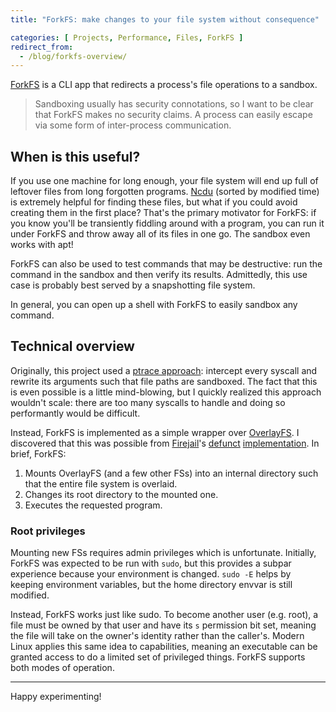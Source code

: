 ```yaml
---
title: "ForkFS: make changes to your file system without consequence"

categories: [ Projects, Performance, Files, ForkFS ]
redirect_from:
  - /blog/forkfs-overview/
---
```


[ForkFS](https://github.com/SUPERCILEX/forkfs) is a CLI app that redirects a process's file
operations to a sandbox.

> Sandboxing usually has security connotations, so I want to be clear that ForkFS makes no security
> claims. A process can easily escape via some form of inter-process communication.

## When is this useful?

If you use one machine for long enough, your file system will end up full of leftover files from
long forgotten programs. [Ncdu](https://dev.yorhel.nl/ncdu) (sorted by modified time) is extremely
helpful for finding these files, but what if you could avoid creating them in the first place?
That's the primary motivator for ForkFS: if you know you'll be transiently fiddling around with a
program, you can run it under ForkFS and throw away all of its files in one go. The sandbox even
works with apt!

ForkFS can also be used to test commands that may be destructive: run the command in the sandbox and
then verify its results. Admittedly, this use case is probably best served by a snapshotting file
system.

In general, you can open up a shell with ForkFS to easily sandbox any command.

## Technical overview

Originally, this project used a
[ptrace approach](https://www.alfonsobeato.net/c/modifying-system-call-arguments-with-ptrace/):
intercept every syscall and rewrite its arguments such that file paths are sandboxed. The fact that
this is even possible is a little mind-blowing, but I quickly realized this approach wouldn't scale:
there are too many syscalls to handle and doing so performantly would be difficult.

Instead, ForkFS is implemented as a simple wrapper over
[OverlayFS](https://docs.kernel.org/filesystems/overlayfs.html). I discovered that this was possible
from [Firejail](https://firejail.wordpress.com/)'s
[defunct](https://github.com/netblue30/firejail/commit/fb9f2a5fb3ac1ebbb14302ecdf3c840b70b090da)
[implementation](https://github.com/netblue30/firejail/blob/master/src/firejail/fs_overlayfs.c).
In brief, ForkFS:

1. Mounts OverlayFS (and a few other FSs) into an internal directory such that the entire file
   system is overlaid.
2. Changes its root directory to the mounted one.
3. Executes the requested program.

### Root privileges

Mounting new FSs requires admin privileges which is unfortunate. Initially, ForkFS was expected to
be run with `sudo`, but this provides a subpar experience because your environment is changed.
`sudo -E` helps by keeping environment variables, but the home directory envvar is still modified.

Instead, ForkFS works just like sudo. To become another user (e.g. root), a file must be owned by
that user and have its `s` permission bit set, meaning the file will take on the owner's identity
rather than the caller's. Modern Linux applies this same idea to capabilities, meaning an executable
can be granted access to do a limited set of privileged things. ForkFS supports both modes of
operation.

---

Happy experimenting!
